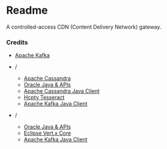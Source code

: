 # Readme
A controlled-access CDN (Content Delivery Network) gateway.

### Credits

- [Apache Kafka](https://github.com/apache/kafka)

- /
  - [Apache Cassandra](https://github.com/apache/cassandra)
  - [Oracle Java & APIs](https://docs.oracle.com/en/java/javase/23/index.html)
  - [Apache Cassandra Java Client](https://github.com/apache/cassandra-java-driver)
  - [Hcpty Tesseract](https://github.com/hcpty/tesseract)
  - [Apache Kafka Java Client](https://github.com/apache/kafka/tree/trunk/clients/src/main/java/org/apache/kafka/clients)

- /
  - [Oracle Java & APIs](https://docs.oracle.com/en/java/javase/23/index.html)
  - [Eclipse Vert.x Core](https://github.com/eclipse-vertx/vert.x)
  - [Apache Kafka Java Client](https://github.com/apache/kafka/tree/trunk/clients/src/main/java/org/apache/kafka/clients)
